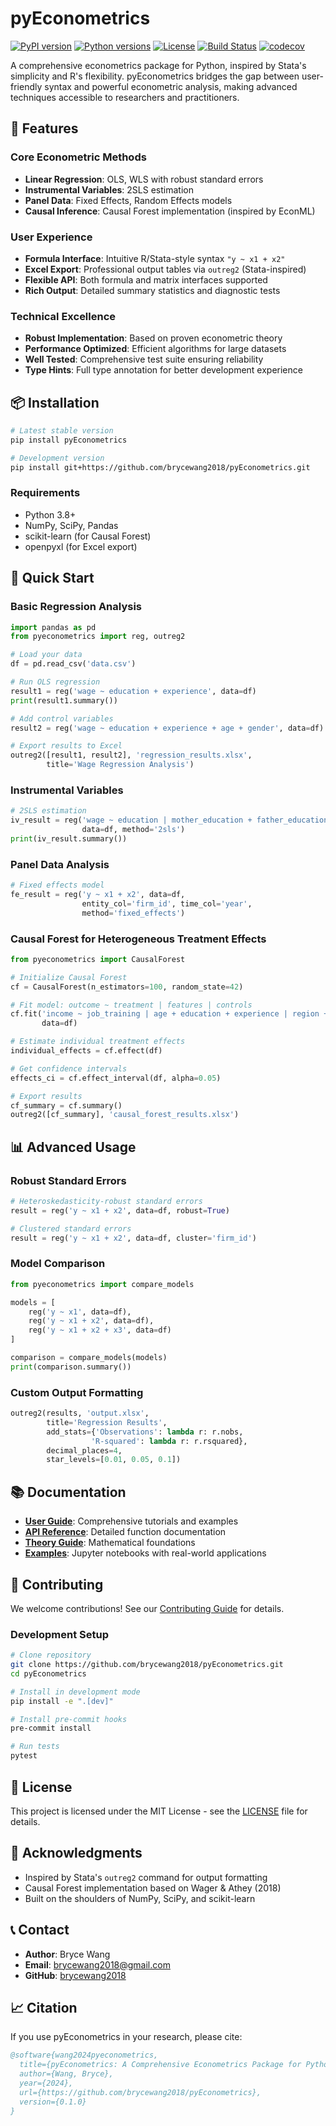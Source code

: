 # pyEconometrics

[![PyPI version](https://badge.fury.io/py/pyEconometrics.svg)](https://badge.fury.io/py/pyEconometrics)
[![Python versions](https://img.shields.io/pypi/pyversions/pyEconometrics.svg)](https://pypi.org/project/pyEconometrics/)
[![License](https://img.shields.io/github/license/brycewang2018/pyEconometrics.svg)](https://github.com/brycewang2018/pyEconometrics/blob/main/LICENSE)
[![Build Status](https://github.com/brycewang2018/pyEconometrics/workflows/CI%2FCD%20Pipeline/badge.svg)](https://github.com/brycewang2018/pyEconometrics/actions)
[![codecov](https://codecov.io/gh/brycewang2018/pyEconometrics/branch/main/graph/badge.svg)](https://codecov.io/gh/brycewang2018/pyEconometrics)

A comprehensive econometrics package for Python, inspired by Stata's simplicity and R's flexibility. pyEconometrics bridges the gap between user-friendly syntax and powerful econometric analysis, making advanced techniques accessible to researchers and practitioners.

## 🚀 Features

### Core Econometric Methods
- **Linear Regression**: OLS, WLS with robust standard errors
- **Instrumental Variables**: 2SLS estimation 
- **Panel Data**: Fixed Effects, Random Effects models
- **Causal Inference**: Causal Forest implementation (inspired by EconML)

### User Experience
- **Formula Interface**: Intuitive R/Stata-style syntax `"y ~ x1 + x2"`
- **Excel Export**: Professional output tables via `outreg2` (Stata-inspired)
- **Flexible API**: Both formula and matrix interfaces supported
- **Rich Output**: Detailed summary statistics and diagnostic tests

### Technical Excellence
- **Robust Implementation**: Based on proven econometric theory
- **Performance Optimized**: Efficient algorithms for large datasets
- **Well Tested**: Comprehensive test suite ensuring reliability
- **Type Hints**: Full type annotation for better development experience

## 📦 Installation

```bash
# Latest stable version
pip install pyEconometrics

# Development version
pip install git+https://github.com/brycewang2018/pyEconometrics.git
```

### Requirements
- Python 3.8+
- NumPy, SciPy, Pandas
- scikit-learn (for Causal Forest)
- openpyxl (for Excel export)

## 🏁 Quick Start

### Basic Regression Analysis
```python
import pandas as pd
from pyeconometrics import reg, outreg2

# Load your data
df = pd.read_csv('data.csv')

# Run OLS regression
result1 = reg('wage ~ education + experience', data=df)
print(result1.summary())

# Add control variables
result2 = reg('wage ~ education + experience + age + gender', data=df)

# Export results to Excel
outreg2([result1, result2], 'regression_results.xlsx', 
        title='Wage Regression Analysis')
```

### Instrumental Variables
```python
# 2SLS estimation
iv_result = reg('wage ~ education | mother_education + father_education', 
                data=df, method='2sls')
print(iv_result.summary())
```

### Panel Data Analysis
```python
# Fixed effects model
fe_result = reg('y ~ x1 + x2', data=df, 
                entity_col='firm_id', time_col='year', 
                method='fixed_effects')
```

### Causal Forest for Heterogeneous Treatment Effects
```python
from pyeconometrics import CausalForest

# Initialize Causal Forest
cf = CausalForest(n_estimators=100, random_state=42)

# Fit model: outcome ~ treatment | features | controls
cf.fit('income ~ job_training | age + education + experience | region + year', 
       data=df)

# Estimate individual treatment effects
individual_effects = cf.effect(df)

# Get confidence intervals
effects_ci = cf.effect_interval(df, alpha=0.05)

# Export results
cf_summary = cf.summary()
outreg2([cf_summary], 'causal_forest_results.xlsx')
```

## 📊 Advanced Usage

### Robust Standard Errors
```python
# Heteroskedasticity-robust standard errors
result = reg('y ~ x1 + x2', data=df, robust=True)

# Clustered standard errors
result = reg('y ~ x1 + x2', data=df, cluster='firm_id')
```

### Model Comparison
```python
from pyeconometrics import compare_models

models = [
    reg('y ~ x1', data=df),
    reg('y ~ x1 + x2', data=df),
    reg('y ~ x1 + x2 + x3', data=df)
]

comparison = compare_models(models)
print(comparison.summary())
```

### Custom Output Formatting
```python
outreg2(results, 'output.xlsx',
        title='Regression Results',
        add_stats={'Observations': lambda r: r.nobs,
                  'R-squared': lambda r: r.rsquared},
        decimal_places=4,
        star_levels=[0.01, 0.05, 0.1])
```

## 📚 Documentation

- **[User Guide](docs/user_guide.md)**: Comprehensive tutorials and examples
- **[API Reference](docs/api_reference.md)**: Detailed function documentation  
- **[Theory Guide](docs/theory_guide.md)**: Mathematical foundations
- **[Examples](examples/)**: Jupyter notebooks with real-world applications

## 🤝 Contributing

We welcome contributions! See our [Contributing Guide](CONTRIBUTING.md) for details.

### Development Setup
```bash
# Clone repository
git clone https://github.com/brycewang2018/pyEconometrics.git
cd pyEconometrics

# Install in development mode
pip install -e ".[dev]"

# Install pre-commit hooks
pre-commit install

# Run tests
pytest
```

## 📄 License

This project is licensed under the MIT License - see the [LICENSE](LICENSE) file for details.

## 🙏 Acknowledgments

- Inspired by Stata's `outreg2` command for output formatting
- Causal Forest implementation based on Wager & Athey (2018)
- Built on the shoulders of NumPy, SciPy, and scikit-learn

## 📞 Contact

- **Author**: Bryce Wang
- **Email**: brycewang2018@gmail.com
- **GitHub**: [brycewang2018](https://github.com/brycewang2018)

## 📈 Citation

If you use pyEconometrics in your research, please cite:

```bibtex
@software{wang2024pyeconometrics,
  title={pyEconometrics: A Comprehensive Econometrics Package for Python},
  author={Wang, Bryce},
  year={2024},
  url={https://github.com/brycewang2018/pyEconometrics},
  version={0.1.0}
}
```
